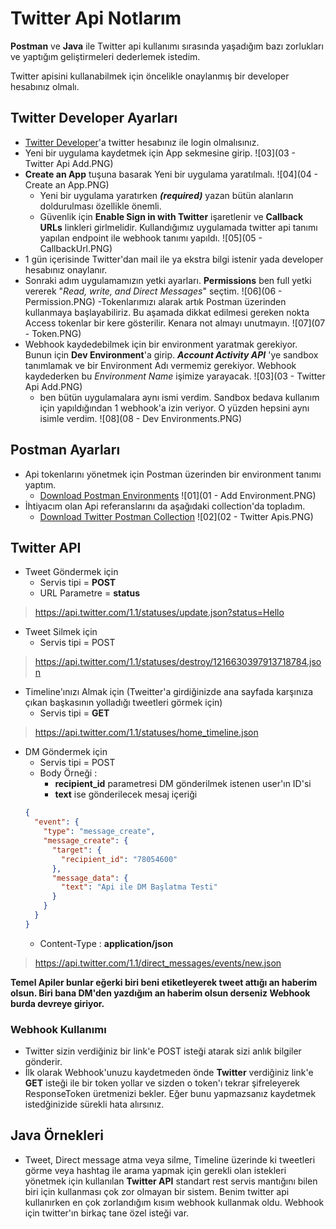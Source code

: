 # Twitter Api Notlarım

**Postman** ve **Java** ile Twitter api kullanımı sırasında yaşadığım bazı zorlukları ve yaptığım geliştirmeleri dederlemek istedim.

Twitter apisini kullanabilmek için öncelikle onaylanmış bir developer hesabınız olmalı. 
## Twitter Developer Ayarları
 - [Twitter Developer](https://developer.twitter.com/)'a twitter hesabınız ile login olmalısınız.
- Yeni bir uygulama kaydetmek için App sekmesine girip.
![03](03 - Twitter Api Add.PNG)
- **Create an App** tuşuna basarak Yeni bir uygulama yaratılmalı.
![04](04 - Create an App.PNG)
  - Yeni bir uygulama yaratırken ***(required)*** yazan bütün alanların doldurulması özellikle önemli.
  - Güvenlik için **Enable Sign in with Twitter** işaretlenir ve **Callback URLs** linkleri girlmelidir. Kullandığımız uygulamada twitter api tanımı yapılan endpoint ile webhook tanımı yapıldı.
![05](05 - CallbackUrl.PNG)
- 1 gün içerisinde Twitter'dan mail ile ya ekstra bilgi istenir yada developer hesabınız onaylanır.
- Sonraki adım uygulamamızın yetki ayarları. **Permissions** ben full yetki vererek "*Read, write, and Direct Messages*" seçtim. 
![06](06 - Permission.PNG)
-Tokenlarımızı alarak artık Postman üzerinden kullanmaya başlayabiliriz. Bu aşamada dikkat edilmesi gereken nokta Access tokenlar bir kere gösterilir. Kenara not almayı unutmayın.
![07](07 - Token.PNG)
- Webhook kaydedebilmek için bir environment yaratmak gerekiyor. Bunun için **Dev Environment**'a girip. ***Account Activity API*** 'ye sandbox tanımlamak ve bir Environment Adı vermemiz gerekiyor. Webhook kaydederken bu *Environment Name* işimize yarayacak.
![03](03 - Twitter Api Add.PNG)
  - ben bütün uygulamalara aynı ismi verdim. Sandbox bedava kullanım için yapıldığından 1 webhook'a izin veriyor. O yüzden hepsini aynı isimle verdim.
![08](08 - Dev Environments.PNG)

## Postman Ayarları
- Api tokenlarını yönetmek için Postman üzerinden bir environment tanımı yaptım. 
  - [Download Postman Environments](Twitter%20API.postman_environment.json)
 ![01](01 - Add Environment.PNG)
- İhtiyacım olan Api referanslarını da aşağıdaki collection'da topladım.
  - [Download Twitter Postman Collection](TwitterApi.postman_collection.json)
 ![02](02 - Twitter Apis.PNG)
 
 ## Twitter API
- Tweet Göndermek için 
  - Servis tipi = **POST** 
  - URL Parametre = **status**
> https://api.twitter.com/1.1/statuses/update.json?status=Hello

- Tweet Silmek için
  - Servis tipi = POST 
> https://api.twitter.com/1.1/statuses/destroy/1216630397913718784.json

- Timeline'ınızı Almak için (Tweitter'a girdiğinizde ana sayfada karşınıza çıkan başkasının yolladığı tweetleri görmek için)
  - Servis tipi = **GET** 
> https://api.twitter.com/1.1/statuses/home_timeline.json

- DM Göndermek için
  - Servis tipi = POST 
  - Body Örneği :
    - **recipient_id** parametresi DM gönderilmek istenen user'ın ID'si
    - **text** ise gönderilecek mesaj içeriği
  ```json
  {
    "event": {
      "type": "message_create",
      "message_create": {
        "target": {
          "recipient_id": "78054600"
        },
        "message_data": {
          "text": "Api ile DM Başlatma Testi"
        }
      }
    }
  }
  ```
  - Content-Type : **application/json**
> https://api.twitter.com/1.1/direct_messages/events/new.json

**Temel Apiler bunlar eğerki biri beni etiketleyerek tweet attığı an haberim olsun. Biri bana DM'den yazdığım an haberim olsun derseniz Webhook burda devreye giriyor.**

### Webhook Kullanımı
- Twitter sizin verdiğiniz bir link'e POST isteği atarak sizi anlık bilgiler gönderir.
- İlk olarak Webhook'unuzu kaydetmeden önde **Twitter** verdiğiniz link'e **GET** isteği ile bir token yollar ve sizden o token'ı tekrar şifreleyerek ResponseToken üretmenizi bekler. Eğer bunu yapmazsanız kaydetmek istedğinizide sürekli hata alırsınız.

## Java Örnekleri
 
- Tweet, Direct message atma veya silme, Timeline üzerinde ki tweetleri görme veya hashtag ile arama yapmak için gerekli olan istekleri yönetmek için kullanılan **Twitter API** standart rest servis mantığını bilen biri için kullanması çok zor olmayan bir sistem. Benim twitter api kullanırken en çok zorlandığım kısım webhook kullanmak oldu. Webhook için twitter'ın birkaç tane özel isteği var.
 